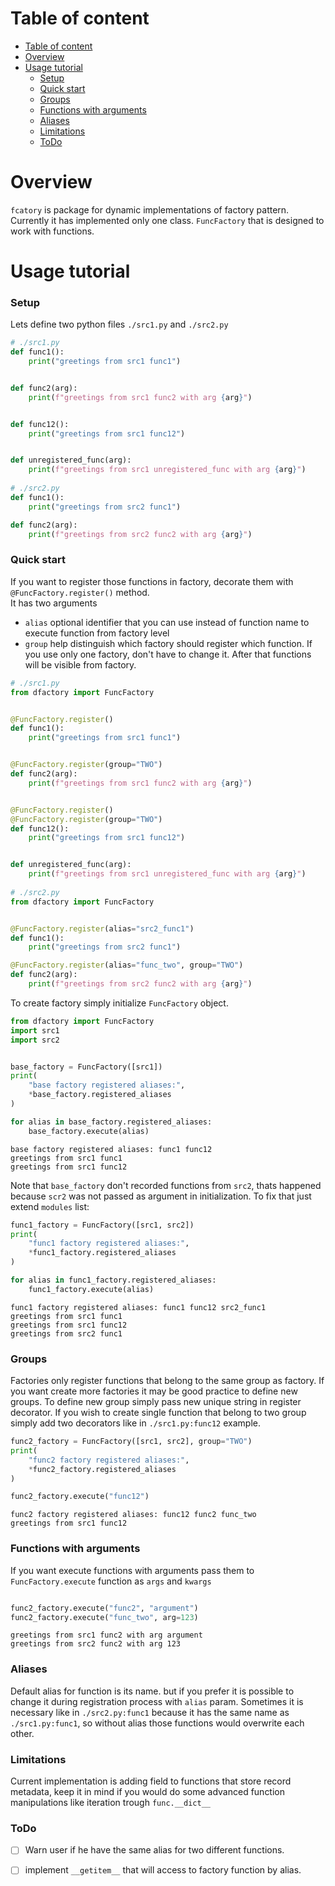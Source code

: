 # Table of content
- [Table of content](#table-of-content)
- [Overview](#overview)
- [Usage tutorial](#usage-tutorial)
    - [Setup](#setup)
    - [Quick start](#quick-start)
    - [Groups](#groups)
    - [Functions with arguments](#functions-with-arguments)
    - [Aliases](#aliases)
    - [Limitations](#limitations)
    - [ToDo](#todo)

# Overview

`fcatory` is package for dynamic implementations of factory pattern. Currently it has implemented only one class. `FuncFactory` that is designed to work with functions.

# Usage tutorial

### Setup

Lets define two python files `./src1.py` and `./src2.py`


```python
# ./src1.py
def func1():
    print("greetings from src1 func1")


def func2(arg):
    print(f"greetings from src1 func2 with arg {arg}")


def func12():
    print("greetings from src1 func12")


def unregistered_func(arg):
    print(f"greetings from src1 unregistered_func with arg {arg}")
    
# ./src2.py
def func1():
    print("greetings from src2 func1")

def func2(arg):
    print(f"greetings from src2 func2 with arg {arg}")
```

### Quick start

If you want to register those functions in factory, decorate them with `@FuncFactory.register()` method.  
It has two arguments
- `alias` optional identifier that you can use instead of function name to execute function from factory level
- `group` help distinguish which factory should register which function. If you use only one factory, don't have to change it.
After that functions will be visible from factory.


```python
# ./src1.py
from dfactory import FuncFactory


@FuncFactory.register()
def func1():
    print("greetings from src1 func1")


@FuncFactory.register(group="TWO")
def func2(arg):
    print(f"greetings from src1 func2 with arg {arg}")


@FuncFactory.register()
@FuncFactory.register(group="TWO")
def func12():
    print("greetings from src1 func12")


def unregistered_func(arg):
    print(f"greetings from src1 unregistered_func with arg {arg}")
    
# ./src2.py
from dfactory import FuncFactory


@FuncFactory.register(alias="src2_func1")
def func1():
    print("greetings from src2 func1")

@FuncFactory.register(alias="func_two", group="TWO")
def func2(arg):
    print(f"greetings from src2 func2 with arg {arg}")
```

To create factory simply initialize `FuncFactory` object.


```python
from dfactory import FuncFactory
import src1
import src2


base_factory = FuncFactory([src1])
print(
    "base factory registered aliases:", 
    *base_factory.registered_aliases
)

for alias in base_factory.registered_aliases:
    base_factory.execute(alias)
```

    base factory registered aliases: func1 func12
    greetings from src1 func1
    greetings from src1 func12


Note that `base_factory` don't recorded functions from `src2`, thats happened because `scr2` was not passed as argument in initialization. To fix that just extend `modules` list:


```python
func1_factory = FuncFactory([src1, src2])
print(
    "func1 factory registered aliases:", 
    *func1_factory.registered_aliases
)

for alias in func1_factory.registered_aliases:
    func1_factory.execute(alias)
```

    func1 factory registered aliases: func1 func12 src2_func1
    greetings from src1 func1
    greetings from src1 func12
    greetings from src2 func1


### Groups

Factories only register functions that belong to the same group as factory. If you want create more factories it may be good practice to define new groups. To define new group simply pass new unique string in register decorator. If you wish to create single function that belong to two group simply add two decorators like in `./src1.py:func12` example.


```python
func2_factory = FuncFactory([src1, src2], group="TWO")
print(
    "func2 factory registered aliases:", 
    *func2_factory.registered_aliases
)

func2_factory.execute("func12")
```

    func2 factory registered aliases: func12 func2 func_two
    greetings from src1 func12


### Functions with arguments
If you want execute functions with arguments pass them to `FuncFactory.execute` function as `args` and `kwargs`


```python

func2_factory.execute("func2", "argument")
func2_factory.execute("func_two", arg=123)
```

    greetings from src1 func2 with arg argument
    greetings from src2 func2 with arg 123


### Aliases
Default alias for function is its name. but if you prefer it is possible to change it during registration process with `alias` param. Sometimes it is necessary like in `./src2.py:func1` because it has the same name as `./src1.py:func1`, so without alias those functions would overwrite each other. 

### Limitations
Current implementation is adding field to functions that store record metadata, keep it in mind if you would do some advanced function manipulations like iteration trough `func.__dict__`

### ToDo
- [ ] Warn user if he have the same alias for two different functions.
- [ ] implement `__getitem__` that will access to factory function by alias.

